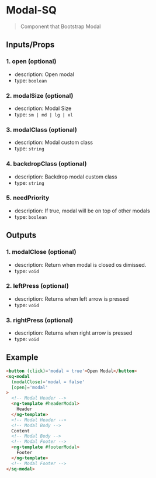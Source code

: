 # Modal-SQ

> Component that Bootstrap Modal

## Inputs/Props

### 1. open (optional)

- description: Open modal
- type: `boolean`

### 2. modalSize (optional)

- description: Modal Size
- type: `sm | md | lg | xl`

### 3. modalClass (optional)

- description: Modal custom class
- type: `string`

### 4. backdropClass (optional)

- description: Backdrop modal custom class
- type: `string`

### 5. needPriority

- description: If true, modal will be on top of other modals
- type: `boolean`

## Outputs

### 1. modalClose (optional)

- description: Return when modal is closed os dimissed.
- type: `void`

### 2. leftPress (optional)

- description: Returns when left arrow is pressed
- type: `void`

### 3. rightPress (optional)

- description: Returns when right arrow is pressed
- type: `void`

## Example

```html
<button (click)='modal = true'>Open Modal</button>
<sq-modal
  (modalClose)='modal = false'
  [open]='modal'
>
  <!-- Modal Header -->
  <ng-template #headerModal>
    Header
  </ng-template>
  <!-- Modal Header -->
  <!-- Modal Body -->
  Content
  <!-- Modal Body -->
  <!-- Modal Footer -->
  <ng-template #footerModal>
    Footer
  </ng-template>
  <!-- Modal Footer -->
</sq-modal>
```
